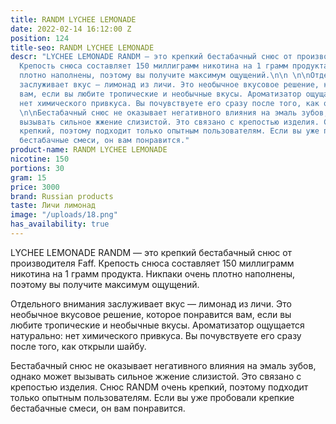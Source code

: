 ```yaml
---
title: RANDM LYCHEE LEMONADE
date: 2022-02-14 16:12:00 Z
position: 124
title-seo: RANDM LYCHEE LEMONADE
descr: "LYCHEE LEMONADE RANDM — это крепкий бестабачный снюс от производителя Faff.
  Крепость снюса составляет 150 миллиграмм никотина на 1 грамм продукта. Никпаки очень
  плотно наполнены, поэтому вы получите максимум ощущений.\n\n \n\nОтдельного внимания
  заслуживает вкус — лимонад из личи. Это необычное вкусовое решение, которое понравится
  вам, если вы любите тропические и необычные вкусы. Ароматизатор ощущается натурально:
  нет химического привкуса. Вы почувствуете его сразу после того, как открыли шайбу.\n\n
  \n\nБестабачный снюс не оказывает негативного влияния на эмаль зубов, однако может
  вызывать сильное жжение слизистой. Это связано с крепостью изделия. Снюс RANDM очень
  крепкий, поэтому подходит только опытным пользователям. Если вы уже пробовали крепкие
  бестабачные смеси, он вам понравится."
product-name: RANDM LYCHEE LEMONADE
nicotine: 150
portions: 30
gram: 15
price: 3000
brand: Russian products
taste: Личи лимонад
image: "/uploads/18.png"
has_availability: true
---
```


LYCHEE LEMONADE RANDM — это крепкий бестабачный снюс от производителя Faff. Крепость снюса составляет 150 миллиграмм никотина на 1 грамм продукта. Никпаки очень плотно наполнены, поэтому вы получите максимум ощущений.

 

Отдельного внимания заслуживает вкус — лимонад из личи. Это необычное вкусовое решение, которое понравится вам, если вы любите тропические и необычные вкусы. Ароматизатор ощущается натурально: нет химического привкуса. Вы почувствуете его сразу после того, как открыли шайбу.

 

Бестабачный снюс не оказывает негативного влияния на эмаль зубов, однако может вызывать сильное жжение слизистой. Это связано с крепостью изделия. Снюс RANDM очень крепкий, поэтому подходит только опытным пользователям. Если вы уже пробовали крепкие бестабачные смеси, он вам понравится.